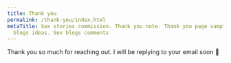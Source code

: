 ```yaml
---
title: Thank you
permalink: /thank-you/index.html
metaTitle: Sex stories commission. Thank you note. Thank you page sample. Sexual
  blogs ideas. Sex blogs comments
---
```

Thank you so much for reaching out. I will be replying to your email soon 🤗